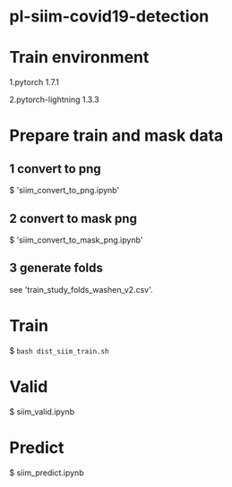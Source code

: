 # pl-siim-covid19-detection

# Train environment
1.pytorch 1.7.1

2.pytorch-lightning 1.3.3

# Prepare train and mask data
## 1 convert to png
$ 'siim_convert_to_png.ipynb'

## 2 convert to mask png
$ 'siim_convert_to_mask_png.ipynb'

## 3 generate folds
see 'train_study_folds_washen_v2.csv'.

# Train
$ `bash dist_siim_train.sh` 

# Valid
$ siim_valid.ipynb

# Predict
$ siim_predict.ipynb
